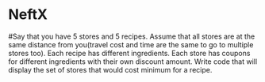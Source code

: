 # NeftX

#Say that you have 5 stores and 5 recipes. Assume that all stores are at the same distance from you(travel cost and time are the same to go to multiple stores too). Each recipe has different ingredients. Each store has coupons for different ingredients with their own discount amount. Write code that will display the set of stores that would cost minimum for a recipe.



